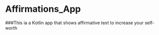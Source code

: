 # Affirmations_App

###This ia a Kotlin app that shows affirmative text to increase your self-worth
